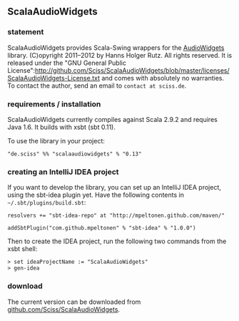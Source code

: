 ## ScalaAudioWidgets

### statement

ScalaAudioWidgets provides Scala-Swing wrappers for the [AudioWidgets](http://github.com/Sciss/AudioWidgets) library. (C)opyright 2011&ndash;2012 by Hanns Holger Rutz. All rights reserved. It is released under the "GNU General Public License":http://github.com/Sciss/ScalaAudioWidgets/blob/master/licenses/ScalaAudioWidgets-License.txt and comes with absolutely no warranties. To contact the author, send an email to `contact at sciss.de`.

### requirements / installation

ScalaAudioWidgets currently compiles against Scala 2.9.2 and requires Java 1.6. It builds with xsbt (sbt 0.11).

To use the library in your project:

    "de.sciss" %% "scalaaudiowidgets" % "0.13"

### creating an IntelliJ IDEA project

If you want to develop the library, you can set up an IntelliJ IDEA project, using the sbt-idea plugin yet. Have the following contents in `~/.sbt/plugins/build.sbt`:

    resolvers += "sbt-idea-repo" at "http://mpeltonen.github.com/maven/"

    addSbtPlugin("com.github.mpeltonen" % "sbt-idea" % "1.0.0")

Then to create the IDEA project, run the following two commands from the xsbt shell:

    > set ideaProjectName := "ScalaAudioWidgets"
    > gen-idea

### download

The current version can be downloaded from [github.com/Sciss/ScalaAudioWidgets](http://github.com/Sciss/ScalaAudioWidgets).

